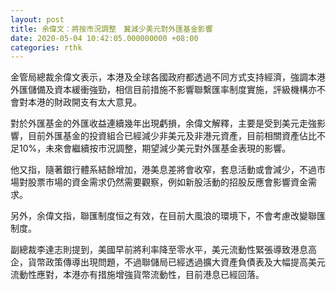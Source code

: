 ```yaml
---
layout: post
title: 余偉文：將按市況調整　冀減少美元對外匯基金影響
date: 2020-05-04 10:42:05.000000000 +08:00
categories: rthk
---
```


金管局總裁余偉文表示，本港及全球各國政府都透過不同方式支持經濟，強調本港外匯儲備及資本緩衝強勁，相信目前措施不影響聯繫匯率制度實施，評級機構亦不會對本港的財政開支有太大意見。

對於外匯基金的外匯收益連續幾年出現虧損，余偉文解釋，主要是受到美元走強影響，目前外匯基金的投資組合已經減少非美元及非港元資產，目前相關資產佔比不足10%，未來會繼續按市況調整，期望減少美元對外匯基金表現的影響。

他又指，隨著銀行體系結餘增加，港美息差將會收窄，套息活動或會減少，不過市場對股票市場的資金需求仍然需要觀察，例如新股活動的招股反應會影響資金需求。

另外，余偉文指，聯匯制度恒之有效，在目前大風浪的環境下，不會考慮改變聯匯制度。

副總裁李達志則提到，美國早前將利率降至零水平，美元流動性緊張導致港息高企，貨幣政策傳導出現問題，不過聯儲局已經透過擴大資產負債表及大幅提高美元流動性應對，本港亦有措施增強貨幣流動性，目前港息已經回落。
